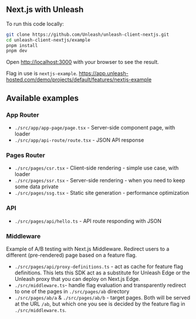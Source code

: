 ## Next.js with Unleash

To run this code locally:
```bash
git clone https://github.com/Unleash/unleash-client-nextjs.git
cd unleash-client-nextjs/example
pnpm install
pnpm dev
```

Open [http://localhost:3000](http://localhost:3000) with your browser to see the result.

Flag in use is `nextjs-example`. https://app.unleash-hosted.com/demo/projects/default/features/nextjs-example

## Available examples

### App Router

- `./src/app/app-page/page.tsx` - Server-side component page, with loader
- `./src/app/api-route/route.tsx` - JSON API response

### Pages Router

- `./src/pages/csr.tsx` - Client-side rendering - simple use case, with loader
- `./src/pages/ssr.tsx` - Server-side rendering - when you need to keep some data private
- `./src/pages/ssg.tsx` - Static site generation - performance optimization

### API

- `./src/pages/api/hello.ts` - API route responding with JSON

### Middleware

Example of A/B testing with Next.js Middleware.
Redirect users to a different (pre-rendered) page based on a feature flag.

- `./src/pages/api/proxy-definitions.ts` - act as cache for feature flag definitions. This lets this SDK act as a substitute for Unleash Edge or the Unleash proxy that you can deploy on Next.js Edge.
- `./src/middleware.ts`- handle flag evaluation and transparently redirect to one of the pages in `./src/pages/ab` directory
- `./src/pages/ab/a` & `./src/pages/ab/b` - target pages. Both will be served at the URL `/ab`, but which one you see is decided by the feature flag in `./src/middleware.ts`.

